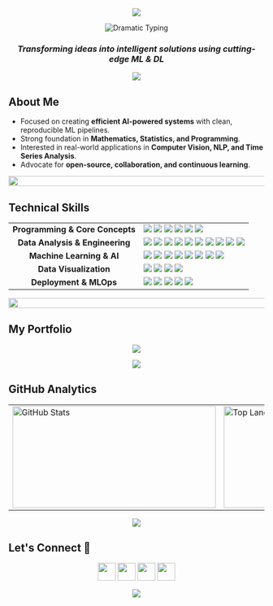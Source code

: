 <p align="center">
  <img src="https://capsule-render.vercel.app/api?type=waving&color=gradient&customColorList=6,11,20&height=150&section=header&text=ABDELRHMAN&fontSize=45&fontColor=ffffff&fontAlignY=55&animation=twinkling"/>
</p>

<div align="center">
  <img src="https://readme-typing-svg.demolab.com?font=Orbitron&weight=900&size=26&duration=3000&pause=1500&color=58A6FF&center=true&vCenter=true&width=700&lines=%E2%9A%A1+WELCOME+TO+MY+GITHUB+%E2%9A%A1;%F0%9F%A4%96+AI+%26+DATA+SCIENCE+STUDENT;%F0%9F%9A%80+MENOUFIA+UNIVERSITY;%F0%9F%A7%A0+MACHINE+LEARNING+ENGINEER;%E2%9C%A8+BUILDING+THE+FUTURE+WITH+AI" alt="Dramatic Typing" />
</div>

<h3 align="center">
  <em>Transforming ideas into <strong>intelligent solutions</strong> using cutting-edge ML & DL </em>
</h3>

<div align="center">
  <img src="https://capsule-render.vercel.app/api?type=rect&color=gradient&customColorList=6,11,20&height=2&section=header&animation=twinkling"/>
</div>

## **About Me**
- Focused on creating **efficient AI-powered systems** with clean, reproducible ML pipelines.  
- Strong foundation in **Mathematics, Statistics, and Programming**.  
- Interested in real-world applications in **Computer Vision, NLP, and Time Series Analysis**.  
- Advocate for **open-source, collaboration, and continuous learning**.  

<div align="center">
  <img width="900" height="20" src="https://user-images.githubusercontent.com/74038190/212284100-561aa473-3905-4a80-b561-0d28506553ee.gif">
</div>

## **Technical Skills**
<table align="center">
  <tr>
    <td align="center"><b>Programming & Core Concepts</b></td>
    <td>
      <img src="https://img.shields.io/badge/Python-3776AB?logo=python&logoColor=white" />
      <img src="https://img.shields.io/badge/OOP-FF6F00?style=flat-square" />
      <img src="https://img.shields.io/badge/Problem_Solving-008080?style=flat-square" />
      <img src="https://img.shields.io/badge/JSON-FF9900?style=flat-square" />
      <img src="https://img.shields.io/badge/Version_Control-F05032?logo=git&logoColor=white" />
      <img src="https://img.shields.io/badge/GitHub-181717?logo=github&logoColor=white" />
    </td>
  </tr>

  <tr>
    <td align="center"><b>Data Analysis & Engineering</b></td>
    <td>
      <img src="https://img.shields.io/badge/NumPy-013243?logo=numpy&logoColor=white" />
      <img src="https://img.shields.io/badge/Pandas-150458?logo=pandas&logoColor=white" />
      <img src="https://img.shields.io/badge/Data_Wrangling-2CA02C?style=flat-square" />
      <img src="https://img.shields.io/badge/EDA-11557C?style=flat-square" />
      <img src="https://img.shields.io/badge/Statistical_Analysis-4E79A7?style=flat-square" />
      <img src="https://img.shields.io/badge/Feature_Engineering-FF6F00?style=flat-square" />
      <img src="https://img.shields.io/badge/Data_Engineering-008080?style=flat-square" />
      <img src="https://img.shields.io/badge/SQL-4479A1?style=flat-square" />
      <img src="https://img.shields.io/badge/PostgreSQL-336791?logo=postgresql&logoColor=white" />
      <img src="https://img.shields.io/badge/Big_Data-FF9900?style=flat-square" />
    </td>
  </tr>

  <tr>
    <td align="center"><b>Machine Learning & AI</b></td>
    <td>
      <img src="https://img.shields.io/badge/Machine_Learning-FF6F00?logo=scikitlearn&logoColor=white" />
      <img src="https://img.shields.io/badge/Deep_Learning-EE4C2C?logo=pytorch&logoColor=white" />
      <img src="https://img.shields.io/badge/Reinforcement_Learning-008080?style=flat-square" />
      <img src="https://img.shields.io/badge/NLP-008080?logo=spacy&logoColor=white" />
      <img src="https://img.shields.io/badge/Computer_Vision-5C3EE8?logo=opencv&logoColor=white" />
      <img src="https://img.shields.io/badge/Model_Evaluation-FF6F00?style=flat-square" />
      <img src="https://img.shields.io/badge/Hyperparameter_Tuning-2CA02C?style=flat-square" />
      <img src="https://img.shields.io/badge/Time-Series_Forecasting-2CA02C?style=flat-square" />
    </td>
  </tr>

  <tr>
    <td align="center"><b>Data Visualization</b></td>
    <td>
      <img src="https://img.shields.io/badge/Matplotlib-11557C?logo=matplotlib&logoColor=white" />
      <img src="https://img.shields.io/badge/Seaborn-008080?logo=seaborn&logoColor=white" />
      <img src="https://img.shields.io/badge/Plotly-3F4F75?logo=plotly&logoColor=white" />
      <img src="https://img.shields.io/badge/PowerBI-F2C811?logo=powerbi&logoColor=black" />
    </td>
  </tr>

  <tr>
    <td align="center"><b>Deployment & MLOps</b></td>
    <td>
      <img src="https://img.shields.io/badge/Streamlit-FF4B4B?logo=streamlit&logoColor=white" />
      <img src="https://img.shields.io/badge/FastAPI-009688?logo=fastapi&logoColor=white" />
      <img src="https://img.shields.io/badge/Docker-2496ED?logo=docker&logoColor=white" />
      <img src="https://img.shields.io/badge/MLOps-FF6F00?style=flat-square" />
      <img src="https://img.shields.io/badge/Web_Scraping-6A1B9A?style=flat-square" />
    </td>
  </tr>
</table>

<div align="center">
  <img width="900" height="20" src="https://user-images.githubusercontent.com/74038190/212284100-561aa473-3905-4a80-b561-0d28506553ee.gif">
</div>

## **My Portfolio**

<p align="center"> <a href="https://abdelrhman941.github.io" target="_blank"> <img src="https://img.shields.io/badge/Portfolio-000000?logo=About.me&logoColor=white&style=for-the-badge"> </a> </p>


<div align="center">
  <img src="https://capsule-render.vercel.app/api?type=rect&color=gradient&customColorList=6,11,20&height=2&section=header&animation=twinkling"/>
</div>

## **GitHub Analytics**

<div align="center">
<table>
  <tr>
    <td>
      <img src="https://github-readme-stats.vercel.app/api?username=Abdelrhman941&show_icons=true&theme=dark&count_private=true" alt="GitHub Stats" width="400" height="200"/>
    </td>
    <td>
      <img src="https://github-readme-stats.vercel.app/api/top-langs/?username=Abdelrhman941&layout=compact&langs_count=8&theme=dark" alt="Top Languages" width="300" height="200"/>
    </td>

  </tr>
</table>
</div>

<div align="center">
  <img src="https://capsule-render.vercel.app/api?type=rect&color=gradient&customColorList=6,11,20&height=2&section=header&animation=twinkling"/>
</div>


## **Let's Connect 🤝**

<p align="center">
  <a href="mailto:abdalarhmanezzat@gmail.com"><img src="https://img.shields.io/badge/Gmail-D14836?style=for-the-badge&logo=gmail&logoColor=white" height="35"/></a>
  <a href="https://www.linkedin.com/in/abdelrhman-a-ezzat"><img src="https://img.shields.io/badge/LinkedIn-0077B5?style=for-the-badge&logo=linkedin&logoColor=white" height="35"/></a>
  <a href="https://www.kaggle.com/abdelrhmanahmedezzat"><img src="https://img.shields.io/badge/Kaggle-20BEFF?style=for-the-badge&logo=kaggle&logoColor=white" height="35"/></a>
  <a href="https://t.me/Abdelr7man_3zzat"><img src="https://img.shields.io/badge/Telegram-2CA5E0?style=for-the-badge&logo=telegram&logoColor=white" height="35"/></a>
</p>


<p align="center">
  <img src="https://capsule-render.vercel.app/api?type=waving&color=gradient&customColorList=6,11,20&height=100&section=footer"/>
</p>
